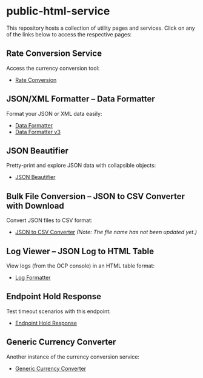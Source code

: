 # public-html-service

This repository hosts a collection of utility pages and services. Click on any of the links below to access the respective pages:

## Rate Conversion Service
Access the currency conversion tool:
- [Rate Conversion](https://megabosssa.github.io/public-html-service/rate-conversion.html)

## JSON/XML Formatter – Data Formatter
Format your JSON or XML data easily:
- [Data Formatter](https://megabosssa.github.io/public-html-service/data%20formatter%20v2.html)
- [Data Formatter v3](https://megabosssa.github.io/public-html-service/v3/objectParser.html)

## JSON Beautifier
Pretty-print and explore JSON data with collapsible objects:
- [JSON Beautifier](https://megabosssa.github.io/public-html-service/json-beautify.html)

## Bulk File Conversion – JSON to CSV Converter with Download
Convert JSON files to CSV format:
- [JSON to CSV Converter](https://megabosssa.github.io/public-html-service/generateReportCSV.html)
*(Note: The file name has not been updated yet.)*

## Log Viewer – JSON Log to HTML Table
View logs (from the OCP console) in an HTML table format:
- [Log Formatter](https://megabosssa.github.io/public-html-service/log-formatter-v2.html)

## Endpoint Hold Response
Test timeout scenarios with this endpoint:
- [Endpoint Hold Response](https://api-factory-dev.apps.ocp-test.krungsri.net/mock/v1/sleep?time=30000)

## Generic Currency Converter
Another instance of the currency conversion service:
- [Generic Currency Converter](https://megabosssa.github.io/public-html-service/rate-conversion.html)
